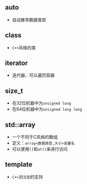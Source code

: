 ## auto
* 自动推导数据类型

## class
* `C++`风格的类

## iterator
* 迭代器，可以遍历容器

## size_t
* 在32位机器中为`unsigned long`
* 在64位机器中为`unsigned long long`

## std::array
* 一个不同于C风格的数组
* 定义：`array<数据类型,大小>变量名`
* 可以使用`[]`和`at()`来进行访问

## template
* `C++`对`泛型`的支持
